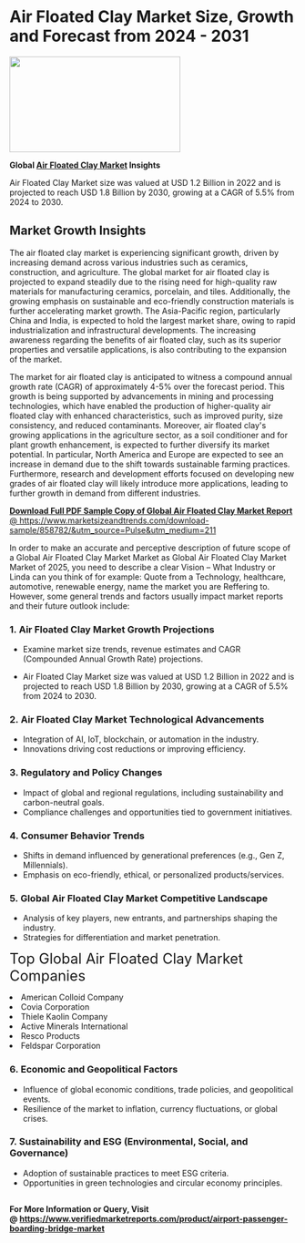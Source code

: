<H1>Air Floated Clay Market Size, Growth and Forecast from 2024 - 2031</H1><img class="aligncenter size-medium wp-image-584254" src="https://thirdeyenews.in/wp-content/uploads/2024/09/Global-Market-Research-300x168.jpeg" alt="" width="300" height="168" /><p><strong>Global&nbsp;<a href="https://www.marketsizeandtrends.com/download-sample/858782/&amp;utm_source=Pulse&amp;utm_medium=211">Air Floated Clay Market</a> Insights</strong></p><p>Air Floated Clay Market size was valued at USD 1.2 Billion in 2022 and is projected to reach USD 1.8 Billion by 2030, growing at a CAGR of 5.5% from 2024 to 2030.</p><p><h2>Market Growth Insights</h2> <p>The air floated clay market is experiencing significant growth, driven by increasing demand across various industries such as ceramics, construction, and agriculture. The global market for air floated clay is projected to expand steadily due to the rising need for high-quality raw materials for manufacturing ceramics, porcelain, and tiles. Additionally, the growing emphasis on sustainable and eco-friendly construction materials is further accelerating market growth. The Asia-Pacific region, particularly China and India, is expected to hold the largest market share, owing to rapid industrialization and infrastructural developments. The increasing awareness regarding the benefits of air floated clay, such as its superior properties and versatile applications, is also contributing to the expansion of the market.</p> <p><a href="#"></a></p> <p>The market for air floated clay is anticipated to witness a compound annual growth rate (CAGR) of approximately 4-5% over the forecast period. This growth is being supported by advancements in mining and processing technologies, which have enabled the production of higher-quality air floated clay with enhanced characteristics, such as improved purity, size consistency, and reduced contaminants. Moreover, air floated clay's growing applications in the agriculture sector, as a soil conditioner and for plant growth enhancement, is expected to further diversify its market potential. In particular, North America and Europe are expected to see an increase in demand due to the shift towards sustainable farming practices. Furthermore, research and development efforts focused on developing new grades of air floated clay will likely introduce more applications, leading to further growth in demand from different industries.</p> <p><a href="#"></p><p><span class=""><strong>Download Full PDF Sample Copy of Global Air Floated Clay Market Report</strong> @ <a href="https://www.marketsizeandtrends.com/download-sample/858782/&amp;utm_source=Pulse&amp;utm_medium=211" target="_blank">https://www.marketsizeandtrends.com/download-sample/858782/&amp;utm_source=Pulse&amp;utm_medium=211</a></span></p><p>In order to make an accurate and perceptive description of future scope of a Global&nbsp;Air Floated Clay Market Market as Global&nbsp;Air Floated Clay Market Market of 2025, you need to describe a clear Vision &ndash; What Industry or Linda can you think of for example: Quote from a Technology, healthcare, automotive, renewable energy, name the market you are Reffering to. However, some general trends and factors usually impact market reports and their future outlook include:</p><h3>1.&nbsp;<strong>Air Floated Clay Market Growth Projections</strong></h3><ul><li>Examine market size trends, revenue estimates and CAGR (Compounded Annual Growth Rate) projections.</li><li><p>Air Floated Clay Market size was valued at USD 1.2 Billion in 2022 and is projected to reach USD 1.8 Billion by 2030, growing at a CAGR of 5.5% from 2024 to 2030.</p></li></ul><h3>2.&nbsp;<strong>Air Floated Clay Market Technological Advancements</strong></h3><ul><li>Integration of AI, IoT, blockchain, or automation in the industry.</li><li>Innovations driving cost reductions or improving efficiency.</li></ul><h3>3.&nbsp;<strong>Regulatory and Policy Changes</strong></h3><ul><li>Impact of global and regional regulations, including sustainability and carbon-neutral goals.</li><li>Compliance challenges and opportunities tied to government initiatives.</li></ul><h3>4.&nbsp;<strong>Consumer Behavior Trends</strong></h3><ul><li>Shifts in demand influenced by generational preferences (e.g., Gen Z, Millennials).</li><li>Emphasis on eco-friendly, ethical, or personalized products/services.</li></ul><h3>5.&nbsp;<strong>Global Air Floated Clay Market Competitive Landscape</strong></h3><ul><li>Analysis of key players, new entrants, and partnerships shaping the industry.</li><li>Strategies for differentiation and market penetration.</li></ul><p data-pm-slice="1 1 []"><span style="color: inherit; font-family: inherit; font-size: 25px;">Top Global Air Floated Clay Market Companies</span></p><div class="" data-test-id=""><p><li>American Colloid Company</li><li> Covia Corporation</li><li> Thiele Kaolin Company</li><li> Active Minerals International</li><li> Resco Products</li><li> Feldspar Corporation</li></p></div><h3>6.&nbsp;<strong>Economic and Geopolitical Factors</strong></h3><ul><li>Influence of global economic conditions, trade policies, and geopolitical events.</li><li>Resilience of the market to inflation, currency fluctuations, or global crises.</li></ul><h3>7.&nbsp;<strong>Sustainability and ESG (Environmental, Social, and Governance)</strong></h3><ul><li>Adoption of sustainable practices to meet ESG criteria.</li><li>Opportunities in green technologies and circular economy principles.</li></ul><h2><strong style="font-size: 14px;">For More Information or Query, Visit @&nbsp;</strong><a style="background-color: #ffffff; font-size: 14px;" href="https://www.marketsizeandtrends.com/report/air-floated-clay-market/" target="_blank">https://www.verifiedmarketreports.com/product/airport-passenger-boarding-bridge-market</a></h2>
